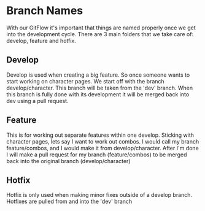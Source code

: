 # Branch Names

With our GitFlow it's important that things are named properly once we get into the development cycle.
There are 3 main folders that we take care of: develop, feature and hotfix.

## Develop

Develop is used when creating a big feature.
So once someone wants to start working on character pages.
We start off with the branch develop/character.
This branch will be taken from the 'dev' branch.
When this branch is fully done with its development it will be merged back into dev using a pull request.

## Feature

This is for working out separate features within one develop.
Sticking with character pages, lets say I want to work out combos.
I would call my branch feature/combos, and I would make it from develop/character.
After I'm done I will make a pull request for my branch (feature/combos) to be merged back into the original branch (develop/character)

## Hotfix

Hotfix is only used when making minor fixes outside of a develop branch.
Hotfixes are pulled from and into the 'dev' branch
